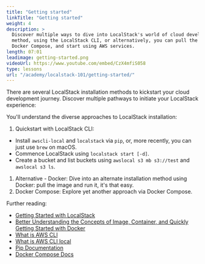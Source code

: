 ```yaml
---
title: "Getting started"
linkTitle: "Getting started"
weight: 4
description: >
  Discover multiple ways to dive into LocalStack's world of cloud development. Learn the easiest
  method, using the LocalStack CLI, or alternatively, you can pull the Docker image, run it or include it in
  Docker Compose, and start using AWS services. 
length: 07:01
leadimage: getting-started.png
videoUrl: https://www.youtube.com/embed/CzX4mfiS058
type: lessons
url: "/academy/localstack-101/getting-started/"
---
```


There are several LocalStack installation methods to kickstart your cloud development journey. 
Discover multiple pathways to initiate your LocalStack experience:

You'll understand the diverse approaches to LocalStack installation:

1. Quickstart with LocalStack CLI:
- Install `awscli-local` and `localstack` via `pip`, or, more recently, you can just use `brew` on macOS.
- Commence LocalStack using `localstack start [-d]`.
- Create a bucket and list buckets using `awslocal s3 mb s3://test` and `awslocal s3 ls`.
1. Alternative - Docker: Dive into an alternate installation method using Docker: pull the image and run it, it's that easy.
2. Docker Compose: Explore yet another approach via Docker Compose.

Further reading:

- [Getting Started with LocalStack](https://docs.localstack.cloud/overview/)
- [Better Understanding the Concepts of Image, Container, and Quickly Getting Started with Docker](https://docs.docker.com/get-started/)
- [What is AWS CLI](https://aws.amazon.com/cli/)
- [What is AWS CLI local](https://docs.localstack.cloud/user-guide/integrations/aws-cli/)
- [Pip Documentation](https://pypi.org/project/pip/)
- [Docker Compose Docs](https://docs.docker.com/get-started/08_using_compose/)




